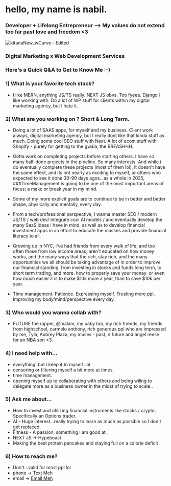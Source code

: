 # hello, my name is nabil. 

### Developer + Lifelong Entrepreneur --> My values do not extend too far past love and freedom <3

![kitanaNew_wCurve - Edited](https://github.com/user-attachments/assets/f3377a47-a803-4b28-ab20-338c3742b9dd)


### Digital Marketing x Web Development Services



### Here's a Quick Q&A to Get to Know Me :-)


### 1) What is your favorite tech stack?
- I like MERN, anything JS/TS really. NEXT JS obvs. Too fyeee. Django i like working with. Do a lot of WP stuff for clients within my digital marketing agency, but I hate it.

### 2) What are you working on ? Short & Long Term.
- Doing a lot of SAAS apps, for myself and my business. Client work always, digital marketing agency, but I really dont like that kinda stuff as much. Doing some cool SEO stuff with Next. A lot of ecom stuff with Shopify - purely for getting to the gwala, the BREASHHH.
  
- Gotta work on completing projects before starting others. I have so many half-done projects in the pipeline. So many interests. And while i do eventually complete these projects (most of them lol), it doesn't have the same effect, and its not nearly as exciting to myself, or others who expected to see it done 30-90 days agos...as a whole in 2025, ###TimeManagement is going to be one of the most important areas of focus; a make or break year in my mind.  

- Some of my more explicit goals are to continue to be in better and better shape, physically and mentally, every day.

- From a tech/professional perspective, I wanna master SEO / modern JS/TS / web dev/ Integrate cool AI models / and eventually develop the many SaaS ideas i have in mind, as well as to develop financial investment apps in an effort to educate the masses and provide financial literacy to all.

- Growing up in NYC, i've had friends from every walk of life, and too often those from low income areas, aren't educated on how money works, and the many ways that the rich, stay rich, and the many opportunities we all should be taking advantage of in order to improve our financial standing. from investing in stocks and funds long term, to short term trading, and more. how to properly save your money. or even how much easier it is to make $10k more a year, than to save $10k per year. 

- Time management. Patience. Expressing myself. Trusting more ppl. Improving my body/mind/perspective every day. 

### 3) Who would you wanna collab with?
- FUTURE the rapper, @malam, my baby bro, my rich friends, my friends from highschool, carmelo anthony, rich generous ppl who are impressed by me, Tyla, Aubrey Plaza, my muses - past, n future and angel reese for an NBA son <3.

### 4) I need help with...


- everything! but i keep it to myself..lol
- censoring or filtering myself a bit more at times.
- time management.
- opening myself up to collaborating with others and being wiling to delegate more as a business owner in the midst of trying to scale..

### 5) Ask me about...
- How to invest and utilizing financial instruments like stocks / crypto. Specifically an Options trader.
- AI - Huge interest...really trying to learn as much as possible so I don't get replaced.
- Fitness - A passion, something I am good at.
- NEXT JS -> Hypebeast
- Making the best protein pancakes and staying full on a calorie deficit

### 6) How to reach me?
- Don't...valid for most ppl lol
- phone ->  [Text Meh](tel:4242534417) 
- email ->  [Email Meh](mailto:n.khan@kitanainc.com)
 

<!--
**nabilk11/nabilk11** is a ✨ _special_ ✨ repository because its `README.md` (this file) appears on your GitHub profile.

Here are some ideas to get you started:

- 🔭 I’m currently working on ...
- 🌱 I’m currently learning ...
- 👯 I’m looking to collaborate on ...
- 🤔 I’m looking for help with ...
- 💬 Ask me about ...
- 📫 How to reach me: ...
- 😄 Pronouns: ...
- ⚡ Fun fact: ...
-->
